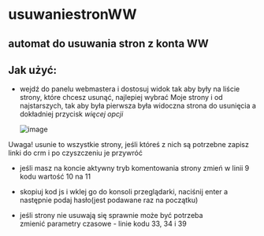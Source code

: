 # usuwaniestronWW

## automat do usuwania stron z konta WW

## Jak użyć:

- wejdź do panelu webmastera i dostosuj widok tak aby były na liście strony, które chcesz usunąć, najlepiej wybrać Moje strony i od najstarszych, tak aby była pierwsza była widoczna strona do usunięcia a dokładniej przycisk *więcej opcji*

  ![image](https://github.com/user-attachments/assets/a485ae14-7dfc-4ead-ba14-f7f2fd56edb3)

Uwaga! usunie to wszystkie strony, jeśli któreś z nich są potrzebne zapisz linki do crm i po czyszczeniu je przywróć

- jeśli masz na koncie aktywny tryb komentowania strony zmień w linii 9 kodu wartość 10 na 11
  
- skopiuj kod js i wklej go do konsoli przeglądarki, naciśnij enter a następnie podaj hasło(jest podawane raz na początku)

- jeśli strony nie usuwają się sprawnie może być potrzeba zmienić parametry czasowe - linie kodu 33, 34 i 39
